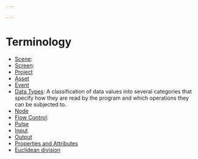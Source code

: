 ```yaml
---

---
```


# Terminology

* [Scene](project-objects/scene.md):
* [Screen](project-objects/screen.md):
* [Project]()
* [Asset]()
* [Event]()
* [Data Types](data-types/README.md): A classification of data values into several categories that specify how they are read by the program and which operations they can be subjected to.
* [Node]()
* [Flow Control](../toolbox/flow-control/README.md):
* [Pulse]()
* [Input]()
* [Output]()
* [Properties and Attributes]()
* [Euclidean division]()


